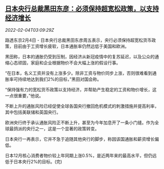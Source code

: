 <!--1643947263000-->
[日本央行总裁黑田东彦：必须保持超宽松政策，以支持经济增长](https://cn.reuters.com/article/boj-head-0204-fri-policy-idCNKBS2K906S)
------

<div><i>2022-02-04T03:09:29Z</i></div><p>路透东京2月4日 - 日本央行总裁黑田东彦周五表示，央行必须保持超宽松货币政策，目前由于工资增长疲软，日本通胀率仍然远低于美国和欧洲。</p><p>黑田称，日本的通胀仍受到压制，因经济从新冠疫情中的复苏延迟，以及公众的通缩心态顽固，家庭和企业根据物价不会大幅上涨的假设行事。</p><p>“在日本，名义工资并没有上涨多少。除非工资与物价同步上涨，否则很难看到通胀率可持续地达到我们2%的目标，”黑田对国会称。</p><p>“保持强有力的宽松货币政策以支持经济，并帮助产生稳定的工资和物价增长，这一点很重要，”他说。</p><p>不断上升的通胀风险已经促使全球各国央行撤回危机模式的刺激措施并提高利率，其中包括美联储和英国央行。</p><p>欧洲央行终于承认通胀风险正不断上升，甚至为今年加息开了一条小门缝。作为全球最鸽派的央行之一，这是一个显著的政策转变。</p><p>日本央行一再表示，它并不急于追随其他央行的脚步，称因该国通胀和薪资增长偏低。</p><p>日本12月核心消费者物价较上年同期上涨0.5%，是近两年来的最高水平，但仍远低于日本央行2%的目标。(完)</p>
